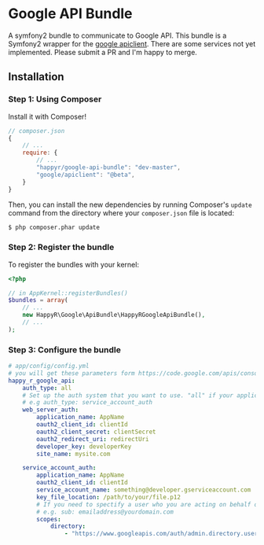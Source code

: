 Google API Bundle
=================

A symfony2 bundle to communicate to Google API. This bundle is a Symfony2 wrapper for the [google apiclient][1].
There are some services not yet implemented. Please submit a PR and I'm happy to merge.



Installation
------------

### Step 1: Using Composer

Install it with Composer!

```js
// composer.json
{
    // ...
    require: {
        // ...
        "happyr/google-api-bundle": "dev-master",
        "google/apiclient": "@beta",
    }
}
```

Then, you can install the new dependencies by running Composer's ``update``
command from the directory where your ``composer.json`` file is located:

```bash
$ php composer.phar update
```

### Step 2: Register the bundle

To register the bundles with your kernel:

```php
<?php

// in AppKernel::registerBundles()
$bundles = array(
    // ...
    new HappyR\Google\ApiBundle\HappyRGoogleApiBundle(),
    // ...
);
```

### Step 3: Configure the bundle

``` yaml
# app/config/config.yml
# you will get these parameters form https://code.google.com/apis/console/"
happy_r_google_api:
    auth_type: all
    # Set up the auth system that you want to use. "all" if your application needs to use different types of auth.
    # e.g auth_type: service_account_auth
    web_server_auth:
        application_name: AppName
        oauth2_client_id: clientId
        oauth2_client_secret: clientSecret
        oauth2_redirect_uri: redirectUri
        developer_key: developerKey
        site_name: mysite.com

    service_account_auth:
        application_name: AppName
        oauth2_client_id: clientId
        service_account_name: something@developer.gserviceaccount.com
        key_file_location: /path/to/your/file.p12 
        # If you need to spectify a user who you are acting on behalf of, then set the 'sub' parameter.
        # e.g. sub: emailaddress@yourdomain.com
        scopes:
            directory:
                - "https://www.googleapis.com/auth/admin.directory.user"
```


[1]: https://github.com/google/google-api-php-client